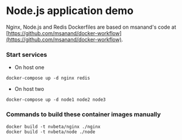 # Node.js application demo

Nginx, Node.js and Redis Dockerfiles are based on msanand's code at [https://github.com/msanand/docker-workflow](https://github.com/msanand/docker-workflow).

### Start services
* On host one
```
docker-compose up -d nginx redis
```
* On host two
```
docker-compose up -d node1 node2 node3
```

### Commands to build these container images manually
```
docker build -t nvbeta/nginx ./nginx
docker build -t nvbeta/node ./node
```
